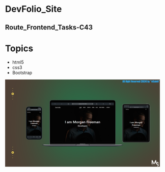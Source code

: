 # DevFolio_Site

## Route_Frontend_Tasks-C43

# Topics
- html5
- css3
- Bootstrap

![preview img](/Prev_Img.png)
